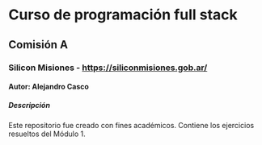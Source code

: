 # Curso de programación full stack
## Comisión A
### Silicon Misiones - https://siliconmisiones.gob.ar/
#### Autor: Alejandro Casco
##### Descripción
Este repositorio fue creado con fines académicos. Contiene los ejercicios resueltos del Módulo 1.
